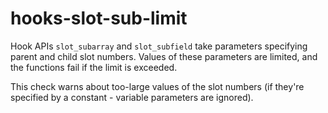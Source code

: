 # hooks-slot-sub-limit

Hook APIs `slot_subarray` and `slot_subfield` take parameters
specifying parent and child slot numbers. Values of these parameters
are limited, and the functions fail if the limit is exceeded.

This check warns about too-large values of the slot numbers (if
they're specified by a constant - variable parameters are ignored).
